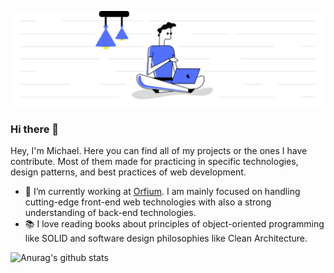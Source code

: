 ![header image](https://github.com/michalisKout/michalisKout/blob/master/img-header.png)
### Hi there 👋

Hey, I'm Michael. Here you can find all of my projects or the ones I have contribute. Most of them made for practicing in specific technologies, design patterns, and best practices of web development.

-   :microscope: I’m currently working at [Orfium](https://www.orfium.com/). I am mainly focused on handling cutting-edge front-end web technologies with also a strong understanding of back-end technologies.
-   :books: I love reading books about principles of object-oriented programming like SOLID and software design philosophies like Clean Architecture.

![Anurag's github stats](https://github-readme-stats.vercel.app/api?username=michalisKout&show_icons=true)
